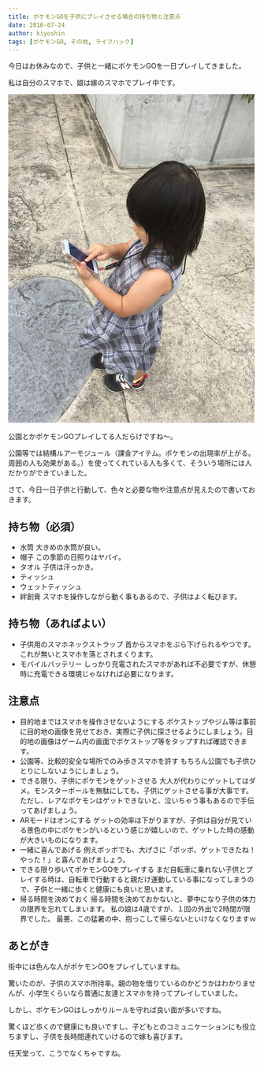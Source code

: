 ```yaml
---
title: ポケモンGOを子供にプレイさせる場合の持ち物と注意点
date: 2016-07-24
author: kiyoshin
tags: [ポケモンGO, その他, ライフハック]
---
```


今日はお休みなので、子供と一緒にポケモンGOを一日プレイしてきました。

私は自分のスマホで、娘は嫁のスマホでプレイ中です。

![pokemongowith](images/pokemon-go-with-your-children-1.jpg)

公園とかポケモンGOプレイしてる人だらけですね～。

公園等では結構ルアーモジュール（課金アイテム。ポケモンの出現率が上がる。周囲の人も効果がある。）を使ってくれている人も多くて、そういう場所には人だかりができていました。

さて、今日一日子供と行動して、色々と必要な物や注意点が見えたので書いておきます。

## 持ち物（必須）
* 水筒
大きめの水筒が良い。
* 帽子
この季節の日照りはヤバイ。
* タオル
子供は汗っかき。
* ティッシュ
* ウェットティッシュ
* 絆創膏
スマホを操作しながら動く事もあるので、子供はよく転びます。

## 持ち物（あればよい）
* 子供用のスマホネックストラップ
首からスマホをぶら下げられるやつです。これが無いとスマホを落とされまくります。
* モバイルバッテリー
しっかり充電されたスマホがあれば不必要ですが、休憩時に充電できる環境じゃなければ必要になります。

## 注意点
* 目的地まではスマホを操作させないようにする
ポケストップやジム等は事前に目的地の画像を見せておき、実際に子供に探させるようにしましょう。目的地の画像はゲーム内の画面でポケストップ等をタップすれば確認できます。
* 公園等、比較的安全な場所でのみ歩きスマホを許す
もちろん公園でも子供ひとりにしないようにしましょう。
* できる限り、子供にポケモンをゲットさせる
大人が代わりにゲットしてはダメ。モンスターボールを無駄にしても、子供にゲットさせる事が大事です。ただし、レアなポケモンはゲットできないと、泣いちゃう事もあるので手伝ってあげましょう。
* ARモードはオンにする
ゲットの効率は下がりますが、子供は自分が見ている景色の中にポケモンがいるという感じが嬉しいので、ゲットした時の感動が大きいものになります。
* 一緒に喜んであげる
例えポッポでも、大げさに「ポッポ、ゲットできたね！やった！」と喜んであげましょう。
* できる限り歩いてポケモンGOをプレイする
まだ自転車に乗れない子供とプレイする時は、自転車で行動すると親だけ運動している事になってしまうので、子供と一緒に歩くと健康にも良いと思います。
* 帰る時間を決めておく
帰る時間を決めておかないと、夢中になり子供の体力の限界を忘れてしまいます。
私の娘は4歳ですが、１回の外出で2時間が限界でした。
最悪、この猛暑の中、抱っこして帰らないといけなくなりますｗ

## あとがき
街中には色んな人がポケモンGOをプレイしていますね。

驚いたのが、子供のスマホ所持率。親の物を借りているのかどうかはわかりませんが、小学生くらいなら普通に友達とスマホを持ってプレイしていました。

しかし、ポケモンGOはしっかりルールを守れば良い面が多いですね。

驚くほど歩くので健康にも良いですし、子どもとのコミュニケーションにも役立ちますし、子供を長時間連れていけるので嫁も喜びます。

任天堂って、こうでなくちゃですね。
